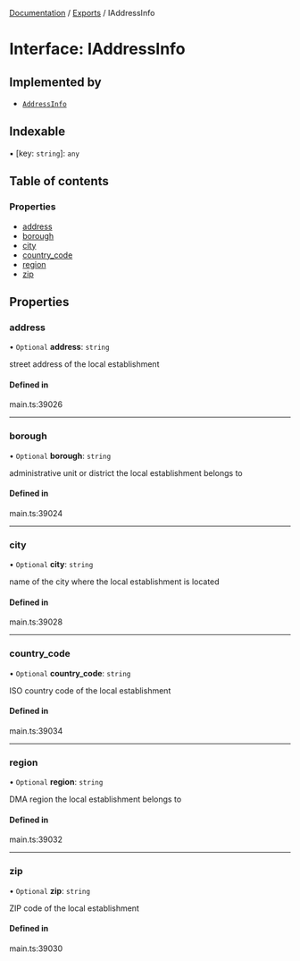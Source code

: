 [Documentation](../README.md) / [Exports](../modules.md) / IAddressInfo

# Interface: IAddressInfo

## Implemented by

- [`AddressInfo`](../classes/AddressInfo.md)

## Indexable

▪ [key: `string`]: `any`

## Table of contents

### Properties

- [address](IAddressInfo.md#address)
- [borough](IAddressInfo.md#borough)
- [city](IAddressInfo.md#city)
- [country\_code](IAddressInfo.md#country_code)
- [region](IAddressInfo.md#region)
- [zip](IAddressInfo.md#zip)

## Properties

### address

• `Optional` **address**: `string`

street address of the local establishment

#### Defined in

main.ts:39026

___

### borough

• `Optional` **borough**: `string`

administrative unit or district the local establishment belongs to

#### Defined in

main.ts:39024

___

### city

• `Optional` **city**: `string`

name of the city where the local establishment is located

#### Defined in

main.ts:39028

___

### country\_code

• `Optional` **country\_code**: `string`

ISO country code of the local establishment

#### Defined in

main.ts:39034

___

### region

• `Optional` **region**: `string`

DMA region the local establishment belongs to

#### Defined in

main.ts:39032

___

### zip

• `Optional` **zip**: `string`

ZIP code of the local establishment

#### Defined in

main.ts:39030
